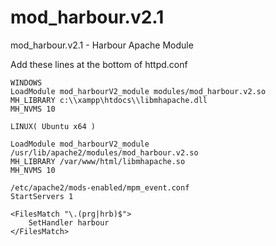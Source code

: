 # mod_harbour.v2.1
mod_harbour.v2.1 - Harbour Apache Module 

Add these lines at the bottom of httpd.conf

```
WINDOWS
LoadModule mod_harbourV2_module modules/mod_harbour.v2.so
MH_LIBRARY c:\\xampp\htdocs\\libmhapache.dll
MH_NVMS 10

LINUX( Ubuntu x64 )

LoadModule mod_harbourV2_module /usr/lib/apache2/modules/mod_harbour.v2.so
MH_LIBRARY /var/www/html/libmhapache.so
MH_NVMS 10

/etc/apache2/mods-enabled/mpm_event.conf 
StartServers 1

<FilesMatch "\.(prg|hrb)$">
    SetHandler harbour
</FilesMatch>

```
